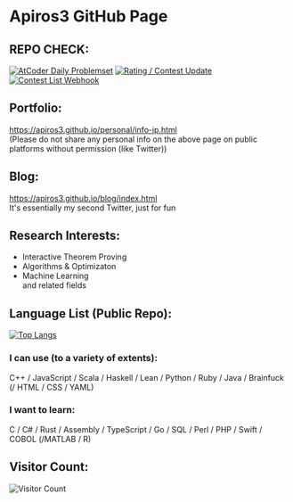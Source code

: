 # Apiros3 GitHub Page

## REPO CHECK:
[![AtCoder Daily Problemset](https://github.com/Apiros3/random-question-bot/actions/workflows/main.yml/badge.svg)](https://github.com/Apiros3/random-question-bot/actions/workflows/main.yml)
[![Rating / Contest Update](https://github.com/Apiros3/Apiros3.github.io/actions/workflows/rating_update.yml/badge.svg)](https://github.com/Apiros3/Apiros3.github.io/actions/workflows/rating_update.yml)
[![Contest List Webhook](https://github.com/Apiros3/upcoming-contest-bot/actions/workflows/main.yml/badge.svg)](https://github.com/Apiros3/upcoming-contest-bot/actions/workflows/main.yml)

## Portfolio:
https://apiros3.github.io/personal/info-jp.html <br />
(Please do not share any personal info on the above page on public platforms without permission (like Twitter))

## Blog:
https://apiros3.github.io/blog/index.html    
It's essentially my second Twitter, just for fun

## Research Interests:
* Interactive Theorem Proving
* Algorithms & Optimizaton
* Machine Learning <br />
and related fields

## Language List (Public Repo):
[![Top Langs](https://github-readme-stats.vercel.app/api/top-langs/?username=apiros3&langs_count=12&layout=compact&theme=radical)](https://github.com/anuraghazra/github-readme-stats) <br />
### I can use (to a variety of extents):
C++ / JavaScript / Scala / Haskell / Lean / Python / Ruby / Java / Brainfuck (/ HTML / CSS / YAML)
### I want to learn:
C / C# / Rust / Assembly / TypeScript / Go / SQL / Perl / PHP / Swift / COBOL (/MATLAB / R) 

## Visitor Count: 
![Visitor Count](https://profile-counter.glitch.me/Apiros3/count.svg)


<!---
Apiros3/Apiros3 is a ✨ special ✨ repository because its `README.md` (this file) appears on your GitHub profile.
You can click the Preview link to take a look at your changes.
--->
